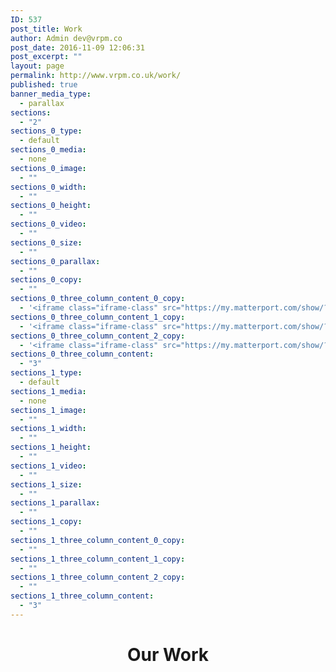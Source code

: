 ```yaml
---
ID: 537
post_title: Work
author: Admin dev@vrpm.co
post_date: 2016-11-09 12:06:31
post_excerpt: ""
layout: page
permalink: http://www.vrpm.co.uk/work/
published: true
banner_media_type:
  - parallax
sections:
  - "2"
sections_0_type:
  - default
sections_0_media:
  - none
sections_0_image:
  - ""
sections_0_width:
  - ""
sections_0_height:
  - ""
sections_0_video:
  - ""
sections_0_size:
  - ""
sections_0_parallax:
  - ""
sections_0_copy:
  - ""
sections_0_three_column_content_0_copy:
  - '<iframe class="iframe-class" src="https://my.matterport.com/show/?m=HkunmoH8UAo" width="100%" height="200px" frameborder="0" scrolling="no" allowfullscreen="allowfullscreen"></iframe>'
sections_0_three_column_content_1_copy:
  - '<iframe class="iframe-class" src="https://my.matterport.com/show/?m=HkunmoH8UAo" width="100%" height="200px" frameborder="0" scrolling="no" allowfullscreen="allowfullscreen"></iframe>'
sections_0_three_column_content_2_copy:
  - '<iframe class="iframe-class" src="https://my.matterport.com/show/?m=HkunmoH8UAo" width="100%" height="200px" frameborder="0" scrolling="no" allowfullscreen="allowfullscreen"></iframe>'
sections_0_three_column_content:
  - "3"
sections_1_type:
  - default
sections_1_media:
  - none
sections_1_image:
  - ""
sections_1_width:
  - ""
sections_1_height:
  - ""
sections_1_video:
  - ""
sections_1_size:
  - ""
sections_1_parallax:
  - ""
sections_1_copy:
  - ""
sections_1_three_column_content_0_copy:
  - ""
sections_1_three_column_content_1_copy:
  - ""
sections_1_three_column_content_2_copy:
  - ""
sections_1_three_column_content:
  - "3"
---
```

<h1 style="text-align: center;">Our Work</h1>
<p><style>
iframe {height: 100% !important;}
.iframe {padding-bottom: 0 !important; height: 100% !important;}
</style></p>